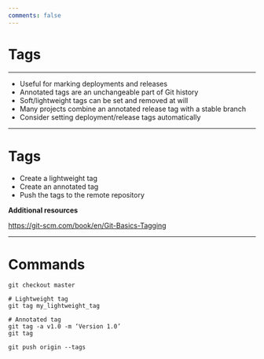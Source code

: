 ```yaml
---
comments: false
---
```


# Tags

----------

- Useful for marking deployments and releases
- Annotated tags are an unchangeable part of Git history
- Soft/lightweight tags can be set and removed at will
- Many projects combine an annotated release tag with a stable branch
- Consider setting deployment/release tags automatically

----------

# Tags

- Create a lightweight tag
- Create an annotated tag
- Push the tags to the remote repository

**Additional resources**

<https://git-scm.com/book/en/Git-Basics-Tagging>

----------

# Commands

```
git checkout master

# Lightweight tag
git tag my_lightweight_tag

# Annotated tag
git tag -a v1.0 -m ‘Version 1.0’
git tag

git push origin --tags
```
